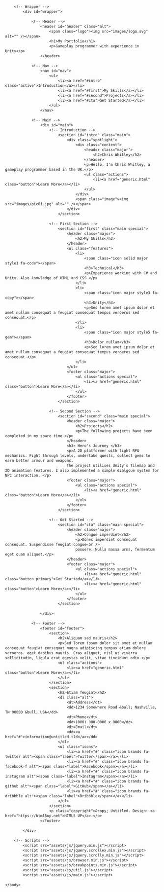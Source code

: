 <!DOCTYPE HTML>
<!--
	Stellar by HTML5 UP
	html5up.net | @ajlkn
	Free for personal and commercial use under the CCA 3.0 license (html5up.net/license)
-->
<html>
	<head>
		<title>Myy Portfolio</title>
		<meta charset="utf-8" />
		<meta name="viewport" content="width=device-width, initial-scale=1, user-scalable=no" />
		<link rel="stylesheet" href="assets/css/main.css" />
		<noscript><link rel="stylesheet" href="assets/css/noscript.css" /></noscript>
	</head>
	<body class="is-preload">

		<!-- Wrapper -->
			<div id="wrapper">

				<!-- Header -->
					<header id="header" class="alt">
						<span class="logo"><img src="images/logo.svg" alt="" /></span>
						<h1>My Portfolio</h1>
						<p>Gameplay programmer with experience in Unity</p>
					</header>

				<!-- Nav -->
					<nav id="nav">
						<ul>
							<li><a href="#intro" class="active">Introduction</a></li>
							<li><a href="#first">My Skills</a></li>
							<li><a href="#second">Projects</a></li>
							<li><a href="#cta">Get Started</a></li>
						</ul>
					</nav>

				<!-- Main -->
					<div id="main">
						<!-- Introduction -->
							<section id="intro" class="main">
								<div class="spotlight">
									<div class="content">
										<header class="major">
											<h2>Chris Whitley</h2>
										</header>
										<p>Hello, I'm Chris Whitley, a gameplay programmer based in the UK.</p>
										<ul class="actions">
											<li><a href="generic.html" class="button">Learn More</a></li>
										</ul>
									</div>
									<span class="image"><img src="images/pic01.jpg" alt="" /></span>
								</div>
							</section>

						<!-- First Section -->
							<section id="first" class="main special">
								<header class="major">
									<h2>My Skills</h2>
								</header>
								<ul class="features">
									<li>
										<span class="icon solid major style1 fa-code"></span>
										<h3>Technical</h3>
										<p>Experience working with C# and Unity. Also knowledge of HTML and CSS.</p>
									</li>
									<li>
										<span class="icon major style3 fa-copy"></span>
										<h3>Unity</h3>
										<p>Sed lorem amet ipsum dolor et amet nullam consequat a feugiat consequat tempus veroeros sed consequat.</p>
									</li>
									<li>
										<span class="icon major style5 fa-gem"></span>
										<h3>Dolor nullam</h3>
										<p>Sed lorem amet ipsum dolor et amet nullam consequat a feugiat consequat tempus veroeros sed consequat.</p>
									</li>
								</ul>
								<footer class="major">
									<ul class="actions special">
										<li><a href="generic.html" class="button">Learn More</a></li>
									</ul>
								</footer>
							</section>

						<!-- Second Section -->
							<section id="second" class="main special">
								<header class="major">
									<h2>Projects</h2>
									<p>The following projects have been completed in my spare time.</p>
								</header>
								<h3> Hero's Journey </h3>
								<p>A 2D platformer with light RPG mechanics. Fight through levels, undertake quests, collect gems to earn better armour and weapons.
								The project utilises Unity's Tilemap and 2D animation features. I also implemented a simple dialgoue system for NPC interaction. </p>
								<footer class="major">
									<ul class="actions special">
										<li><a href="generic.html" class="button">Learn More</a></li>
									</ul>
								</footer>
							</section>

						<!-- Get Started -->
							<section id="cta" class="main special">
								<header class="major">
									<h2>Congue imperdiet</h2>
									<p>Donec imperdiet consequat consequat. Suspendisse feugiat congue<br />
									posuere. Nulla massa urna, fermentum eget quam aliquet.</p>
								</header>
								<footer class="major">
									<ul class="actions special">
										<li><a href="generic.html" class="button primary">Get Started</a></li>
										<li><a href="generic.html" class="button">Learn More</a></li>
									</ul>
								</footer>
							</section>

					</div>

				<!-- Footer -->
					<footer id="footer">
						<section>
							<h2>Aliquam sed mauris</h2>
							<p>Sed lorem ipsum dolor sit amet et nullam consequat feugiat consequat magna adipiscing tempus etiam dolore veroeros. eget dapibus mauris. Cras aliquet, nisl ut viverra sollicitudin, ligula erat egestas velit, vitae tincidunt odio.</p>
							<ul class="actions">
								<li><a href="generic.html" class="button">Learn More</a></li>
							</ul>
						</section>
						<section>
							<h2>Etiam feugiat</h2>
							<dl class="alt">
								<dt>Address</dt>
								<dd>1234 Somewhere Road &bull; Nashville, TN 00000 &bull; USA</dd>
								<dt>Phone</dt>
								<dd>(000) 000-0000 x 0000</dd>
								<dt>Email</dt>
								<dd><a href="#">information@untitled.tld</a></dd>
							</dl>
							<ul class="icons">
								<li><a href="#" class="icon brands fa-twitter alt"><span class="label">Twitter</span></a></li>
								<li><a href="#" class="icon brands fa-facebook-f alt"><span class="label">Facebook</span></a></li>
								<li><a href="#" class="icon brands fa-instagram alt"><span class="label">Instagram</span></a></li>
								<li><a href="#" class="icon brands fa-github alt"><span class="label">GitHub</span></a></li>
								<li><a href="#" class="icon brands fa-dribbble alt"><span class="label">Dribbble</span></a></li>
							</ul>
						</section>
						<p class="copyright">&copy; Untitled. Design: <a href="https://html5up.net">HTML5 UP</a>.</p>
					</footer>

			</div>

		<!-- Scripts -->
			<script src="assets/js/jquery.min.js"></script>
			<script src="assets/js/jquery.scrollex.min.js"></script>
			<script src="assets/js/jquery.scrolly.min.js"></script>
			<script src="assets/js/browser.min.js"></script>
			<script src="assets/js/breakpoints.min.js"></script>
			<script src="assets/js/util.js"></script>
			<script src="assets/js/main.js"></script>

	</body>
</html>
